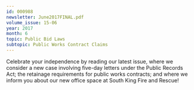 ```yaml
---
id: 000988
newsletter: June2017FINAL.pdf
volume_issue: 15-06
year: 2017
month: 6
topic: Public Bid Laws
subtopic: Public Works Contract Claims
---
```


Celebrate your independence by reading our latest issue, where we consider a new case involving five-day letters under the Public Records Act; the retainage requirements for public works contracts; and where we inform you about our new office space at South King Fire and Rescue!